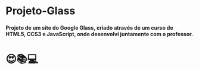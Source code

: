 # Projeto-Glass
#### Projeto de um site do Google Glass, criado através de um curso de HTML5, CCS3 e JavaScript, onde desenvolvi juntamente com o professor.
# 😍📚💻
